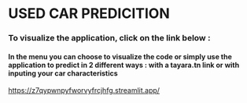 # USED CAR PREDICITION

### To visualize the application, click on the link below :
#### In the menu you can choose to visualize the code or simply use the application to predict in 2 different ways : with a tayara.tn link or with inputing your car characteristics
https://z7qypwnpyfworvyfrcjhfg.streamlit.app/
